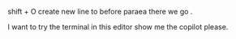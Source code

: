 shift + O create new line to before paraea
there we go .

I want to try the terminal in this editor
show me the copilot please.   
